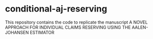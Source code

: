 # conditional-aj-reserving
This repository contains the code to replicate the manuscript A NOVEL APPROACH FOR INDIVIDUAL CLAIMS RESERVING USING THE AALEN-JOHANSEN ESTIMATOR
